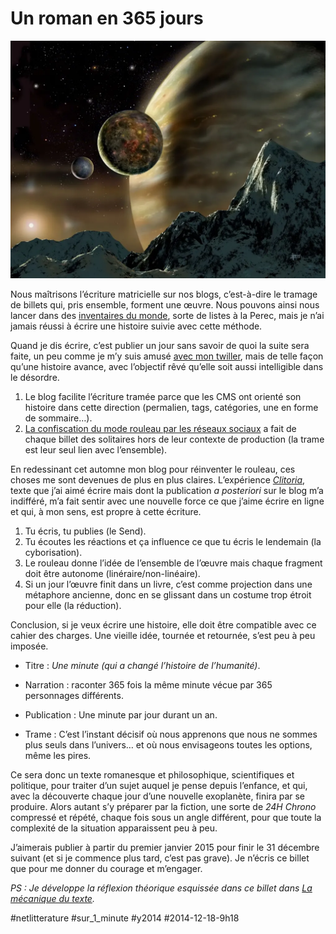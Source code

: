 # Un roman en 365 jours

![](_i/2014-03-07-Exoplanet.webp)

Nous maîtrisons l’écriture matricielle sur nos blogs, c’est-à-dire le tramage de billets qui, pris ensemble, forment une œuvre. Nous pouvons ainsi nous lancer dans des [inventaires du monde](http://inventaire-du-monde.over-blog.com/), sorte de listes à la Perec, mais je n’ai jamais réussi à écrire une histoire suivie avec cette méthode.

Quand je dis écrire, c’est publier un jour sans savoir de quoi la suite sera faite, un peu comme je m’y suis amusé [avec mon twiller](../../page/la-quatrieme-theorie), mais de telle façon qu’une histoire avance, avec l’objectif rêvé qu’elle soit aussi intelligible dans le désordre.

1. Le blog facilite l’écriture tramée parce que les CMS ont orienté son histoire dans cette direction (permalien, tags, catégories, une en forme de sommaire…).
2. [La confiscation du mode rouleau par les réseaux sociaux](les-reseaux-sociaux-ont-confisque-la-metaphore-du-blog.md) a fait de chaque billet des solitaires hors de leur contexte de production (la trame est leur seul lien avec l’ensemble).

En redessinant cet automne mon blog pour réinventer le rouleau, ces choses me sont devenues de plus en plus claires. L’expérience [*Clitoria*](../../books/clitoria.md), texte que j’ai aimé écrire mais dont la publication *a posteriori* sur le blog m’a indifféré, m’a fait sentir avec une nouvelle force ce que j’aime écrire en ligne et qui, à mon sens, est propre à cette écriture.

1. Tu écris, tu publies (le Send).
2. Tu écoutes les réactions et ça influence ce que tu écris le lendemain (la cyborisation).
3. Le rouleau donne l’idée de l’ensemble de l’œuvre mais chaque fragment doit être autonome (linéraire/non-linéaire).
4. Si un jour l’œuvre finit dans un livre, c’est comme projection dans une métaphore ancienne, donc en se glissant dans un costume trop étroit pour elle (la réduction).

Conclusion, si je veux écrire une histoire, elle doit être compatible avec ce cahier des charges. Une vieille idée, tournée et retournée, s’est peu à peu imposée.

* Titre : *Une minute (qui a changé l’histoire de l’humanité)*.

* Narration : raconter 365 fois la même minute vécue par 365 personnages différents.

* Publication : Une minute par jour durant un an.

* Trame : C’est l’instant décisif où nous apprenons que nous ne sommes plus seuls dans l’univers… et où nous envisageons toutes les options, même les pires.

Ce sera donc un texte romanesque et philosophique, scientifiques et politique, pour traiter d’un sujet auquel je pense depuis l’enfance, et qui, avec la découverte chaque jour d’une nouvelle exoplanète, finira par se produire. Alors autant s’y préparer par la fiction, une sorte de *24H Chrono* compressé et répété, chaque fois sous un angle différent, pour que toute la complexité de la situation apparaissent peu à peu.

J’aimerais publier à partir du premier janvier 2015 pour finir le 31 décembre suivant (et si je commence plus tard, c’est pas grave). Je n’écris ce billet que pour me donner du courage et m’engager.

*PS : Je développe la réflexion théorique esquissée dans ce billet dans *[La mécanique du texte](../../page/la-mecanique-du-texte)*.*

#netlitterature #sur_1_minute #y2014 #2014-12-18-9h18
